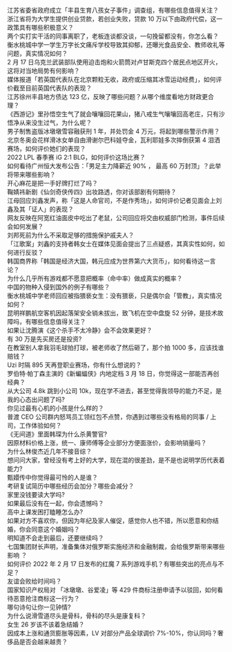 江苏省委省政府成立「丰县生育八孩女子事件」调查组，有哪些信息值得关注？  
浙江省将为大学生提供创业贷款，若创业失败，贷款 10 万以下由政府代偿，这一政策具有哪些积极意义？  
两个实打实干活的同事离职了，老板连谈都没谈，一句挽留都没有，你怎么看？  
衡水桃城中学一学生万字长文痛斥学校导致其抑郁，还曝光食品安全、教师收礼等问题，真实情况如何？  
2 月 17 日乌克兰武装部队使用迫击炮和火箭筒对卢甘斯克四个居民点地区开火，这将对当地局势有何影响？  
媒体报道「若英国代表队在北京颗粒无收，政府或压缩其冰雪运动经费」，如何评价截至目前英国代表队的表现？  
江苏徐州丰县地方债达 123 亿，反映了哪些问题？从哪个维度看地方财政更合理？  
《西游记》里孙悟空生气了就会嚷嚷回花果山，猪八戒生气嚷嚷回高老庄，只有沙悟净从来没生过气，为什么呢？  
男子制售盗版冰墩墩雪容融获刑 1 年，并处罚金 4 万元，将起到哪些警示作用？  
北京冬奥会花样滑冰女单自由滑谢尔巴科娃夺金，瓦利耶娃多次摔倒获第 4 泪洒赛场，如何评价她们的表现？  
2022 LPL 春季赛 iG 2:1 BLG，如何评价这场比赛？  
如何看待广州恒大发布公告：「男足主力降薪近 90% ， 最高 60 万封顶」？此举将带来哪些影响？  
开心麻花是把一手好牌打烂了吗？  
鞠婧祎新剧《仙剑奇侠传四》出妆路透，你对该部剧有何期待？  
江母回应刘鑫发声，称「这是人命官司，不是作秀场」，如何评价记者见面会上刘鑫及其「证人」的表现？  
网友反映在阿宽红油面皮中吃出了老鼠，公司回应将交由权威部门检测，事件后续会如何发展？  
刘邦死前为什么不采取足够的措施保护戚夫人？  
「江歌案」刘鑫的支持者韩女士在媒体见面会提出了三点疑惑，其真实性如何，如何进行反驳？  
韩国商界称「韩国是经济大国，韩元应成为世界第六大货币」，如何看待这一言论？  
为什么几乎所有游戏都不愿意把概率（命中率）做成真实的概率？  
中国的物种入侵到国外的例子有哪些？  
衡水桃城中学老师回应被指猥亵女生：没有猥亵，只是偶尔会「管教」，真实情况如何？  
昆明祥鹏航空客机因起落架安全销未拔出，致飞机在空中盘旋 52 分钟，是技术故障吗，有哪些信息值得关注？  
如果让沈腾演《这个杀手不太冷静》会不会效果更好？  
有 30 万是先买房还是投资?  
在教室别人拿我羽毛球拍打球，被老师收了然后砸了，那个拍 1000 多，应该找谁赔钱？  
Uzi 时隔 895 天再登职业赛场，你有什么想说的？  
罗伯特·帕丁森主演的《新蝙蝠侠》内地定档 3 月 18 日，你觉得这一部能否再创经典？  
从大公司 4.8k 跳到小公司 10k，现在学不进去，甚至觉得我领导的能力不足，是我的心态出问题了吗?  
你见过最有心机的小孩是什么样的？  
普渡 CEO 公司群内怒骂员工领红包不点赞，你遇到过哪些没有格局的同事 / 上司，工作体验如何？  
《无间道》里面韩琛为什么杀黄警官?  
因原材料价格上涨，统一、康师傅等企业部分方便面涨价，会影响销量吗？  
为什么林俊杰近几年不接音综？  
想问问大家，曾经没有考上好的大学，现在混的很差劲，是不是也说明学历代表着能力?  
甄嬛传中你觉得最可怜的人是谁？  
考研复试简历中哪些经历会加分？哪些会减分？  
家里没钱要读大学吗?  
如果最后没有在一起，你会遗憾吗？  
高中上课发困打瞌睡怎么办?  
如果对方不喜欢你，但因为年纪及家人催促，感觉你人也不错，所以愿意和你结婚，你会同意这个婚姻吗？  
明知道不会走到最后，还要继续吗？  
七国集团财长声明，准备集体对俄罗斯实施经济和金融制裁，会给俄罗斯带来哪些影响 ？  
如何评价 2022 年 2 月 17 日发布的红魔 7 系列游戏手机？有哪些突出的亮点与不足？  
友谊会败给时间吗？  
国家知识产权局对 「冰墩墩、谷爱凌」等 429 件商标注册申请予以驳回，如何看待恶意抢注商标这一行为？  
哪句诗句让你一见钟情?  
为什么说滑雪道尽头是骨科，骨科的尽头是康复科？  
女生 26 岁该不该着急结婚？  
因成本上涨和通货膨胀等因素，LV 对部分产品全球调价 7%-10%，你认同吗？奢侈品是否会越来越贵？  
